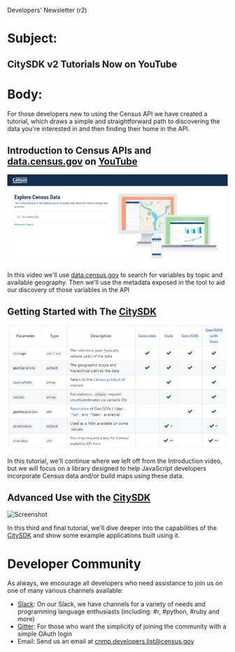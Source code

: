Developers' Newsletter (r2)

# Subject:

## CitySDK v2 Tutorials Now on YouTube

# Body:

For those developers new to using the Census API we have created a tutorial, which draws a simple and straightforward path to discovering the data you're interested in and then finding their home in the API. 

## Introduction to Census APIs and [data.census.gov](https://data.census.gov/cedsci/) on [YouTube]()

![Screenshot](https://raw.githubusercontent.com/loganpowell/newsletters/master/r2/data_census_gov.PNG)

In this video we'll use [data.census.gov](https://data.census.gov/cedsci/) to search for variables by topic and available geography. Then we'll use the metadata exposed in the tool to aid our discovery of those variables in the API


## Getting Started with The [CitySDK](https://github.com/uscensusbureau/citysdk)

![Screenshot](https://raw.githubusercontent.com/loganpowell/newsletters/master/r2/parameters.PNG)

In this tutorial, we'll continue where we left off from the Introduction video, but we will focus on a library designed to help JavaScript developers incorporate Census data and/or build maps using these data.

## Advanced Use with the [CitySDK](https://github.com/uscensusbureau/citysdk)

![Screenshot](https://raw.githubusercontent.com/uscensusbureau/citysdk/gh-pages/examples/assets/images/counties.PNG)

In this third and final tutorial, we'll dive deeper into the capabilities of the [CitySDK](https://github.com/uscensusbureau/citysdk) and show some example applications built using it.

# Developer Community

As always, we encourage all developers who need assistance to join us on one of many various channels available:

- [Slack](https://join.slack.com/t/uscensusbureau/shared_invite/enQtMjQ3NzUyNTM3NDU3LTZmNGI1MmQzY2Y2ZTU1ODJhNDQwMmY2YmZiNmFkNzg4YmJkYmQzZjQyNDhkNDYxN2JhYjkxZDEwMGI2OGU5NzQ): On our Slack, we have channels for a variety of needs and programming language enthusiasts (including: #r, #python, #ruby and more)
- [Gitter](https://gitter.im/uscensusbureau/citysdk): For those who want the simplicity of joining the community with a simple OAuth login
- Email: Send us an email at <cnmp.developers.list@census.gov>